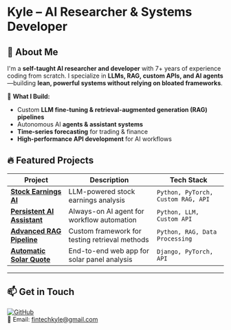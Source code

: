 # Kyle – AI Researcher & Systems Developer

## 👋 About Me
I'm a **self-taught AI researcher and developer** with 7+ years of experience coding from scratch. I specialize in **LLMs, RAG, custom APIs, and AI agents**—building **lean, powerful systems without relying on bloated frameworks**.

📌 **What I Build:**
- Custom **LLM fine-tuning & retrieval-augmented generation (RAG) pipelines**
- Autonomous AI **agents & assistant systems**
- **Time-series forecasting** for trading & finance
- **High-performance API development** for AI workflows

## 🔥 Featured Projects
| Project | Description | Tech Stack |
|---------|------------|------------|
| **[Stock Earnings AI](#)** | LLM-powered stock earnings analysis | `Python, PyTorch, Custom RAG, API` |
| **[Persistent AI Assistant](#)** | Always-on AI agent for workflow automation | `Python, LLM, Custom API` |
| **[Advanced RAG Pipeline](#)** | Custom framework for testing retrieval methods | `Python, RAG, Data Processing` |
| **[Automatic Solar Quote](#)** | End-to-end web app for solar panel analysis | `Django, PyTorch, API` |

---

## 📫 Get in Touch
[![GitHub](https://img.shields.io/badge/-GitHub-black?style=flat&logo=github)](https://github.com/solarkyle)  
📩 Email: fintechkyle@gmail.com
